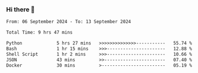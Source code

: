 ### Hi there 👋

<!--
**ututono/ututono** is a ✨ _special_ ✨ repository because its `README.md` (this file) appears on your GitHub profile.

Here are some ideas to get you started:

- 🔭 I’m currently working on ...
- 🌱 I’m currently learning ...
- 👯 I’m looking to collaborate on ...
- 🤔 I’m looking for help with ...
- 💬 Ask me about ...
- 📫 How to reach me: ...
- 😄 Pronouns: ...
- ⚡ Fun fact: ...
-->



<!--START_SECTION:waka-->

```txt
From: 06 September 2024 - To: 13 September 2024

Total Time: 9 hrs 47 mins

Python             5 hrs 27 mins   >>>>>>>>>>>>>>-----------   55.74 %
Bash               1 hr 15 mins    >>>----------------------   12.88 %
Shell Script       1 hr 2 mins     >>>----------------------   10.66 %
JSON               43 mins         >>-----------------------   07.40 %
Docker             30 mins         >------------------------   05.19 %
```

<!--END_SECTION:waka-->

